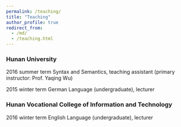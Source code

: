 ```yaml
---
permalink: /teaching/
title: "Teaching"
author_profile: true
redirect_from: 
  - /md/
  - /teaching.html
---
```




### <b>Hunan University</b>

2016 summer term
Syntax and Semantics, teaching assistant (primary instructor: Prof. Yaqing Wu)

2015 winter term
German Language (undergraduate), lecturer


### <b>Hunan Vocational College of Information and Technology</b>

2016 winter term
English Language (undergraduate), lecturer

